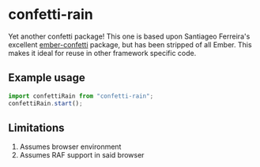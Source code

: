 # confetti-rain

Yet another confetti package! This one is based upon
Santiageo Ferreira's excellent [ember-confetti](https://github.com/san650/ember-confetti)
package, but has been stripped of all Ember. This makes it ideal
for reuse in other framework specific code.

## Example usage

```javascript
import confettiRain from "confetti-rain";
confettiRain.start();
```

## Limitations

1. Assumes browser environment
2. Assumes RAF support in said browser
